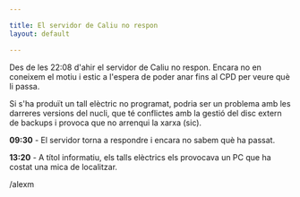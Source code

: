 ```yaml
---

title: El servidor de Caliu no respon
layout: default

---
```


Des de les 22:08 d'ahir el servidor de Caliu no respon.
Encara no en coneixem el motiu i estic a l'espera de poder anar fins al CPD per veure què li passa.

Si s'ha produït un tall elèctric no programat, podria ser un problema amb les darreres versions del nucli, que té conflictes amb la gestió del disc extern de backups i provoca que no arrenqui la xarxa (sic).

**09:30** - El servidor torna a respondre i encara no sabem què ha passat.

**13:20** - A títol informatiu, els talls elèctrics els provocava un PC que ha costat una mica de localitzar.

/alexm
